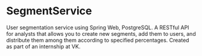# SegmentService
User segmentation service using Spring Web, PostgreSQL. A RESTful API for analysts that allows you to create new segments, add them to users, and distribute them among them according to specified percentages. Created as part of an internship at VK.
